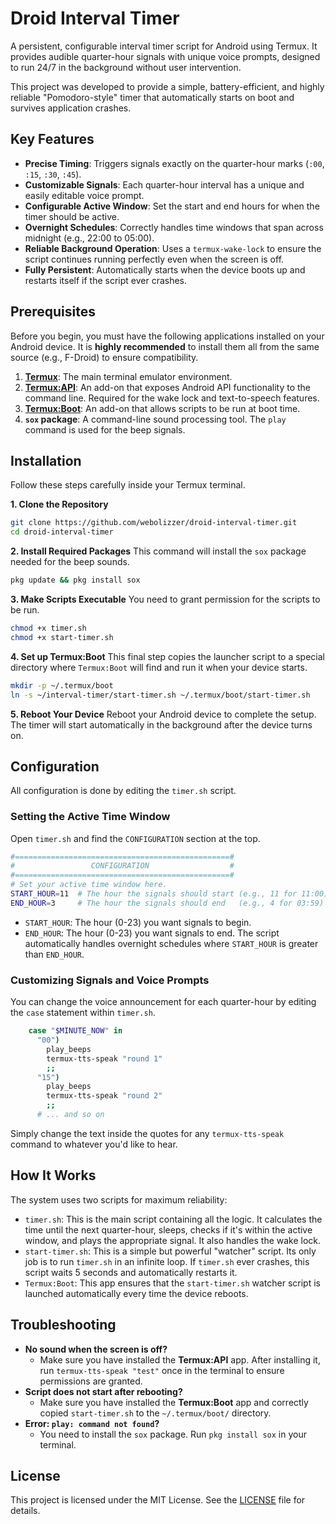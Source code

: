 # Droid Interval Timer

A persistent, configurable interval timer script for Android using Termux. It provides audible quarter-hour signals with unique voice prompts, designed to run 24/7 in the background without user intervention.

This project was developed to provide a simple, battery-efficient, and highly reliable "Pomodoro-style" timer that automatically starts on boot and survives application crashes.

## Key Features

  - **Precise Timing**: Triggers signals exactly on the quarter-hour marks (`:00`, `:15`, `:30`, `:45`).
  - **Customizable Signals**: Each quarter-hour interval has a unique and easily editable voice prompt.
  - **Configurable Active Window**: Set the start and end hours for when the timer should be active.
  - **Overnight Schedules**: Correctly handles time windows that span across midnight (e.g., 22:00 to 05:00).
  - **Reliable Background Operation**: Uses a `termux-wake-lock` to ensure the script continues running perfectly even when the screen is off.
  - **Fully Persistent**: Automatically starts when the device boots up and restarts itself if the script ever crashes.

## Prerequisites

Before you begin, you must have the following applications installed on your Android device. It is **highly recommended** to install them all from the same source (e.g., F-Droid) to ensure compatibility.

1.  **[Termux](https://f-droid.org/en/packages/com.termux/)**: The main terminal emulator environment.
2.  **[Termux:API](https://f-droid.org/en/packages/com.termux.api/)**: An add-on that exposes Android API functionality to the command line. Required for the wake lock and text-to-speech features.
3.  **[Termux:Boot](https://f-droid.org/en/packages/com.termux.boot/)**: An add-on that allows scripts to be run at boot time.
4.  **`sox` package**: A command-line sound processing tool. The `play` command is used for the beep signals.

## Installation

Follow these steps carefully inside your Termux terminal.

**1. Clone the Repository**

```bash
git clone https://github.com/webolizzer/droid-interval-timer.git
cd droid-interval-timer
```

**2. Install Required Packages**
This command will install the `sox` package needed for the beep sounds.

```bash
pkg update && pkg install sox
```

**3. Make Scripts Executable**
You need to grant permission for the scripts to be run.

```bash
chmod +x timer.sh
chmod +x start-timer.sh
```

**4. Set up Termux:Boot**
This final step copies the launcher script to a special directory where `Termux:Boot` will find and run it when your device starts.

```bash
mkdir -p ~/.termux/boot
ln -s ~/interval-timer/start-timer.sh ~/.termux/boot/start-timer.sh
```

**5. Reboot Your Device**
Reboot your Android device to complete the setup. The timer will start automatically in the background after the device turns on.

## Configuration

All configuration is done by editing the `timer.sh` script.

### Setting the Active Time Window

Open `timer.sh` and find the `CONFIGURATION` section at the top.

```bash
#================================================#
#                 CONFIGURATION                  #
#================================================#
# Set your active time window here.
START_HOUR=11  # The hour the signals should start (e.g., 11 for 11:00)
END_HOUR=3     # The hour the signals should end   (e.g., 4 for 03:59)
```

  - `START_HOUR`: The hour (0-23) you want signals to begin.
  - `END_HOUR`: The hour (0-23) you want signals to end. The script automatically handles overnight schedules where `START_HOUR` is greater than `END_HOUR`.

### Customizing Signals and Voice Prompts

You can change the voice announcement for each quarter-hour by editing the `case` statement within `timer.sh`.

```bash
    case "$MINUTE_NOW" in
      "00")
        play_beeps
        termux-tts-speak "round 1"
        ;;
      "15")
        play_beeps
        termux-tts-speak "round 2"
        ;;
      # ... and so on
```

Simply change the text inside the quotes for any `termux-tts-speak` command to whatever you'd like to hear.

## How It Works

The system uses two scripts for maximum reliability:

  - `timer.sh`: This is the main script containing all the logic. It calculates the time until the next quarter-hour, sleeps, checks if it's within the active window, and plays the appropriate signal. It also handles the wake lock.
  - `start-timer.sh`: This is a simple but powerful "watcher" script. Its only job is to run `timer.sh` in an infinite loop. If `timer.sh` ever crashes, this script waits 5 seconds and automatically restarts it.
  - `Termux:Boot`: This app ensures that the `start-timer.sh` watcher script is launched automatically every time the device reboots.

## Troubleshooting

  - **No sound when the screen is off?**
      - Make sure you have installed the **Termux:API** app. After installing it, run `termux-tts-speak "test"` once in the terminal to ensure permissions are granted.
  - **Script does not start after rebooting?**
      - Make sure you have installed the **Termux:Boot** app and correctly copied `start-timer.sh` to the `~/.termux/boot/` directory.
  - **Error: `play: command not found`?**
      - You need to install the `sox` package. Run `pkg install sox` in your terminal.

## License

This project is licensed under the MIT License. See the [LICENSE](https://github.com/webolizzer/droid-interval-timer/blob/main/LICENSE) file for details.
